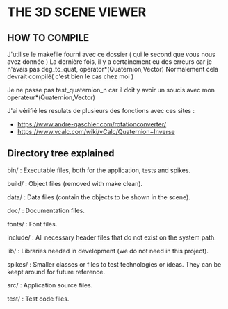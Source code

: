 # THE 3D SCENE VIEWER

## HOW TO COMPILE ##

J'utilise le makefile fourni avec ce dossier ( qui le second que vous nous avez donnée )
La dernière fois, il y a certainement eu des erreurs car je n'avais pas deg_to_quat, operator*(Quaternion,Vector)
Normalement cela devrait compilé( c'est bien le cas chez moi )

Je ne passe pas test_quaternion_n car il doit y avoir un soucis avec mon operateur*(Quaternion,Vector)

J'ai vérifié les resulats de plusieurs des fonctions avec ces sites :
* https://www.andre-gaschler.com/rotationconverter/
* https://www.vcalc.com/wiki/vCalc/Quaternion+Inverse

## Directory tree explained

bin/
: Executable files, both for the application, tests and spikes.

build/
: Object files (removed with make clean).

data/
: Data files (contain the objects to be shown in the scene).

doc/
: Documentation files.

fonts/
: Font files.

include/
: All necessary header files that do not exist on the system path.

lib/
: Libraries needed in development (we do not need in this project).

spikes/
: Smaller classes or files to test technologies or ideas. They can be keept around for future reference.

src/
: Application source files.

test/
: Test code files.

 

